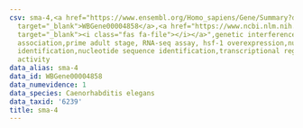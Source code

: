 ```yaml
---
csv: sma-4,<a href="https://www.ensembl.org/Homo_sapiens/Gene/Summary?db=core;g=WBGene00004858"
  target="_blank">WBGene00004858</a>,<a href="https://www.ncbi.nlm.nih.gov/pubmed/30894454"
  target="_blank"><i class="fas fa-file"></i></a>",genetic interference,functional
  association,prime adult stage, RNA-seq assay, hsf-1 overexpression,nucleotide sequence
  identification,nucleotide sequence identification,transcriptional regulation,up-regulates
  activity
data_alias: sma-4
data_id: WBGene00004858
data_numevidence: 1
data_species: Caenorhabditis elegans
data_taxid: '6239'
title: sma-4
---
```

